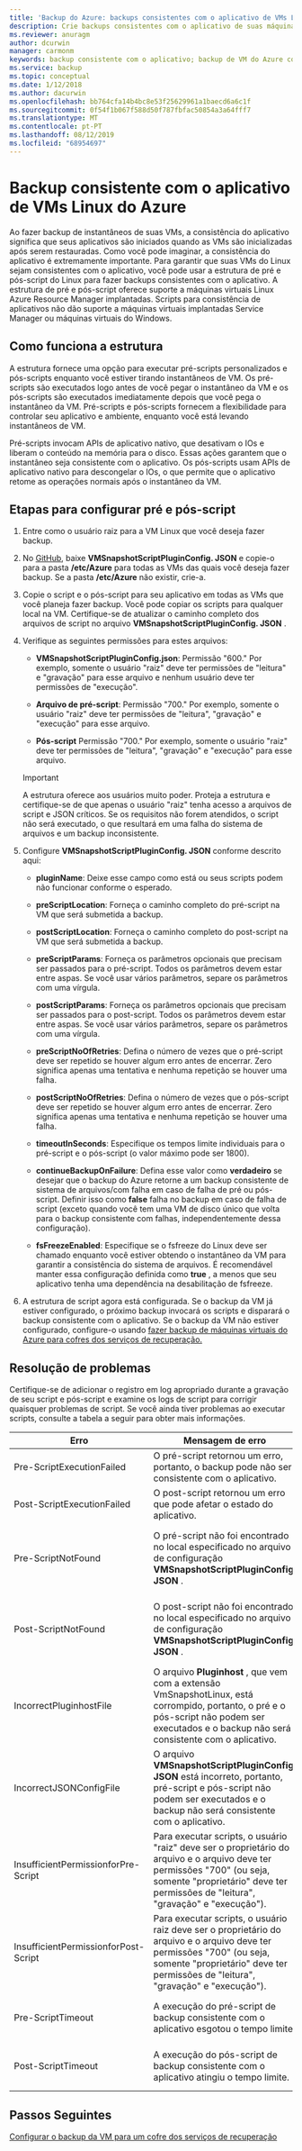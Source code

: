 ```yaml
---
title: 'Backup do Azure: backups consistentes com o aplicativo de VMs Linux'
description: Crie backups consistentes com o aplicativo de suas máquinas virtuais Linux para o Azure. Este artigo explica como configurar a estrutura de script para fazer backup de VMs Linux implantadas no Azure. Este artigo também inclui informações de solução de problemas.
ms.reviewer: anuragm
author: dcurwin
manager: carmonm
keywords: backup consistente com o aplicativo; backup de VM do Azure consistente com o aplicativo; Backup de VM do Linux; Backup do Azure
ms.service: backup
ms.topic: conceptual
ms.date: 1/12/2018
ms.author: dacurwin
ms.openlocfilehash: bb764cfa14b4bc8e53f25629961a1baecd6a6c1f
ms.sourcegitcommit: 0f54f1b067f588d50f787fbfac50854a3a64fff7
ms.translationtype: MT
ms.contentlocale: pt-PT
ms.lasthandoff: 08/12/2019
ms.locfileid: "68954697"
---
```

# <a name="application-consistent-backup-of-azure-linux-vms"></a>Backup consistente com o aplicativo de VMs Linux do Azure

Ao fazer backup de instantâneos de suas VMs, a consistência do aplicativo significa que seus aplicativos são iniciados quando as VMs são inicializadas após serem restauradas. Como você pode imaginar, a consistência do aplicativo é extremamente importante. Para garantir que suas VMs do Linux sejam consistentes com o aplicativo, você pode usar a estrutura de pré e pós-script do Linux para fazer backups consistentes com o aplicativo. A estrutura de pré e pós-script oferece suporte a máquinas virtuais Linux Azure Resource Manager implantadas. Scripts para consistência de aplicativos não dão suporte a máquinas virtuais implantadas Service Manager ou máquinas virtuais do Windows.

## <a name="how-the-framework-works"></a>Como funciona a estrutura

A estrutura fornece uma opção para executar pré-scripts personalizados e pós-scripts enquanto você estiver tirando instantâneos de VM. Os pré-scripts são executados logo antes de você pegar o instantâneo da VM e os pós-scripts são executados imediatamente depois que você pega o instantâneo da VM. Pré-scripts e pós-scripts fornecem a flexibilidade para controlar seu aplicativo e ambiente, enquanto você está levando instantâneos de VM.

Pré-scripts invocam APIs de aplicativo nativo, que desativam o IOs e liberam o conteúdo na memória para o disco. Essas ações garantem que o instantâneo seja consistente com o aplicativo. Os pós-scripts usam APIs de aplicativo nativo para descongelar o IOs, o que permite que o aplicativo retome as operações normais após o instantâneo da VM.

## <a name="steps-to-configure-pre-script-and-post-script"></a>Etapas para configurar pré e pós-script

1. Entre como o usuário raiz para a VM Linux que você deseja fazer backup.

2. No [GitHub](https://github.com/MicrosoftAzureBackup/VMSnapshotPluginConfig), baixe **VMSnapshotScriptPluginConfig. JSON** e copie-o para a pasta **/etc/Azure** para todas as VMs das quais você deseja fazer backup. Se a pasta **/etc/Azure** não existir, crie-a.

3. Copie o script e o pós-script para seu aplicativo em todas as VMs que você planeja fazer backup. Você pode copiar os scripts para qualquer local na VM. Certifique-se de atualizar o caminho completo dos arquivos de script no arquivo **VMSnapshotScriptPluginConfig. JSON** .

4. Verifique as seguintes permissões para estes arquivos:

   - **VMSnapshotScriptPluginConfig.json**: Permissão "600." Por exemplo, somente o usuário "raiz" deve ter permissões de "leitura" e "gravação" para esse arquivo e nenhum usuário deve ter permissões de "execução".

   - **Arquivo de pré-script**: Permissão "700."  Por exemplo, somente o usuário "raiz" deve ter permissões de "leitura", "gravação" e "execução" para esse arquivo.

   - **Pós-script** Permissão "700." Por exemplo, somente o usuário "raiz" deve ter permissões de "leitura", "gravação" e "execução" para esse arquivo.

   > [!Important]
   > A estrutura oferece aos usuários muito poder. Proteja a estrutura e certifique-se de que apenas o usuário "raiz" tenha acesso a arquivos de script e JSON críticos.
   > Se os requisitos não forem atendidos, o script não será executado, o que resultará em uma falha do sistema de arquivos e um backup inconsistente.
   >

5. Configure **VMSnapshotScriptPluginConfig. JSON** conforme descrito aqui:
    - **pluginName**: Deixe esse campo como está ou seus scripts podem não funcionar conforme o esperado.

    - **preScriptLocation**: Forneça o caminho completo do pré-script na VM que será submetida a backup.

    - **postScriptLocation**: Forneça o caminho completo do post-script na VM que será submetida a backup.

    - **preScriptParams**: Forneça os parâmetros opcionais que precisam ser passados para o pré-script. Todos os parâmetros devem estar entre aspas. Se você usar vários parâmetros, separe os parâmetros com uma vírgula.

    - **postScriptParams**: Forneça os parâmetros opcionais que precisam ser passados para o post-script. Todos os parâmetros devem estar entre aspas. Se você usar vários parâmetros, separe os parâmetros com uma vírgula.

    - **preScriptNoOfRetries**: Defina o número de vezes que o pré-script deve ser repetido se houver algum erro antes de encerrar. Zero significa apenas uma tentativa e nenhuma repetição se houver uma falha.

    - **postScriptNoOfRetries**:  Defina o número de vezes que o pós-script deve ser repetido se houver algum erro antes de encerrar. Zero significa apenas uma tentativa e nenhuma repetição se houver uma falha.

    - **timeoutInSeconds**: Especifique os tempos limite individuais para o pré-script e o pós-script (o valor máximo pode ser 1800).

    - **continueBackupOnFailure**: Defina esse valor como **verdadeiro** se desejar que o backup do Azure retorne a um backup consistente de sistema de arquivos/com falha em caso de falha de pré ou pós-script. Definir isso como **false** falha no backup em caso de falha de script (exceto quando você tem uma VM de disco único que volta para o backup consistente com falhas, independentemente dessa configuração).

    - **fsFreezeEnabled**: Especifique se o fsfreeze do Linux deve ser chamado enquanto você estiver obtendo o instantâneo da VM para garantir a consistência do sistema de arquivos. É recomendável manter essa configuração definida como **true** , a menos que seu aplicativo tenha uma dependência na desabilitação de fsfreeze.

6. A estrutura de script agora está configurada. Se o backup da VM já estiver configurado, o próximo backup invocará os scripts e disparará o backup consistente com o aplicativo. Se o backup da VM não estiver configurado, configure-o usando [fazer backup de máquinas virtuais do Azure para cofres dos serviços de recuperação.](https://docs.microsoft.com/azure/backup/backup-azure-vms-first-look-arm)

## <a name="troubleshooting"></a>Resolução de problemas

Certifique-se de adicionar o registro em log apropriado durante a gravação de seu script e pós-script e examine os logs de script para corrigir quaisquer problemas de script. Se você ainda tiver problemas ao executar scripts, consulte a tabela a seguir para obter mais informações.

| Erro | Mensagem de erro | Ação recomendada |
| ------------------------ | -------------- | ------------------ |
| Pre-ScriptExecutionFailed |O pré-script retornou um erro, portanto, o backup pode não ser consistente com o aplicativo.   | Examine os logs de falha do script para corrigir o problema.|  
|   Post-ScriptExecutionFailed |    O post-script retornou um erro que pode afetar o estado do aplicativo. |    Examine os logs de falha do script para corrigir o problema e verificar o estado do aplicativo. |
| Pre-ScriptNotFound |  O pré-script não foi encontrado no local especificado no arquivo de configuração **VMSnapshotScriptPluginConfig. JSON** . |   Verifique se o pré-script está presente no caminho especificado no arquivo de configuração para garantir o backup consistente com o aplicativo.|
| Post-ScriptNotFound | O post-script não foi encontrado no local especificado no arquivo de configuração **VMSnapshotScriptPluginConfig. JSON** . |   Verifique se o post-script está presente no caminho especificado no arquivo de configuração para garantir o backup consistente com o aplicativo.|
| IncorrectPluginhostFile | O arquivo **Pluginhost** , que vem com a extensão VmSnapshotLinux, está corrompido, portanto, o pré e o pós-script não podem ser executados e o backup não será consistente com o aplicativo. | Desinstale a extensão **VmSnapshotLinux** e ela será reinstalada automaticamente com o próximo backup para corrigir o problema. |
| IncorrectJSONConfigFile | O arquivo **VMSnapshotScriptPluginConfig. JSON** está incorreto, portanto, pré-script e pós-script não podem ser executados e o backup não será consistente com o aplicativo. | Baixe a cópia do [GitHub](https://github.com/MicrosoftAzureBackup/VMSnapshotPluginConfig) e configure-a novamente. |
| InsufficientPermissionforPre-Script | Para executar scripts, o usuário "raiz" deve ser o proprietário do arquivo e o arquivo deve ter permissões "700" (ou seja, somente "proprietário" deve ter permissões de "leitura", "gravação" e "execução"). | Verifique se o usuário "raiz" é o "proprietário" do arquivo de script e se somente "proprietário" tem permissões de "leitura", "gravação" e "execução". |
| InsufficientPermissionforPost-Script | Para executar scripts, o usuário raiz deve ser o proprietário do arquivo e o arquivo deve ter permissões "700" (ou seja, somente "proprietário" deve ter permissões de "leitura", "gravação" e "execução"). | Verifique se o usuário "raiz" é o "proprietário" do arquivo de script e se somente "proprietário" tem permissões de "leitura", "gravação" e "execução". |
| Pre-ScriptTimeout | A execução do pré-script de backup consistente com o aplicativo esgotou o tempo limite. | Verifique o script e aumente o tempo limite no arquivo **VMSnapshotScriptPluginConfig. JSON** localizado em **/etc/Azure**. |
| Post-ScriptTimeout | A execução do pós-script de backup consistente com o aplicativo atingiu o tempo limite. | Verifique o script e aumente o tempo limite no arquivo **VMSnapshotScriptPluginConfig. JSON** localizado em **/etc/Azure**. |

## <a name="next-steps"></a>Passos Seguintes
[Configurar o backup da VM para um cofre dos serviços de recuperação](https://docs.microsoft.com/azure/backup/backup-azure-arm-vms)
